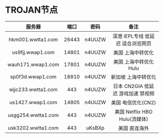 # TROJAN节点


|服务器              |端口|密码    |备注|
|:-----------------:|:-:|:-----:|:--:|
|hkm001.wwtta1.com|26443|n4UUZW| 深港 IEPL专线 低延迟 适合浏览网页 | 
|us9fjj.wwap1.com |14801|n4UUZW  |美国 上海中转优化|
|wauh171.wwap1.com|17801|n4UUZW  |美国 上海中转优化 Hulu|
|sp0f3d.wwap1.com |18810|n4UUZW  |新加坡 上海中转优化|
|wjjc233.wwtta1.com |443|n4UUZW  |日本 CN2GIA 低延迟 游戏加速 禁视频|
|us1427.wwap1.com|14805|n4UUZW|美国 电信优化(CN2)|
|usgg254.wwtta1.com|443|n4UUZW|美国 Netflix HBO Hulu(流媒体)|
|usk3202.wwtta1.com|443|uKsBXp|美国 直连海外|

